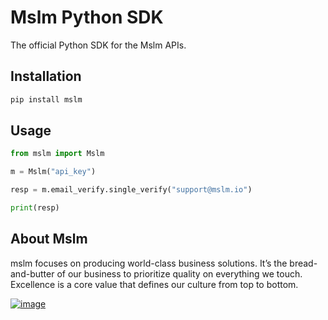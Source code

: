 # Mslm Python SDK

The official Python SDK for the Mslm APIs.

## Installation

```bash
pip install mslm
```

## Usage

```python
from mslm import Mslm

m = Mslm("api_key")

resp = m.email_verify.single_verify("support@mslm.io")

print(resp)
```

## About Mslm

mslm focuses on producing world-class business solutions. It’s the
bread-and-butter of our business to prioritize quality on everything we touch.
Excellence is a core value that defines our culture from top to bottom.

[![image](https://avatars.githubusercontent.com/u/50307970?s=200&v=4)](https://mslm.io/)
